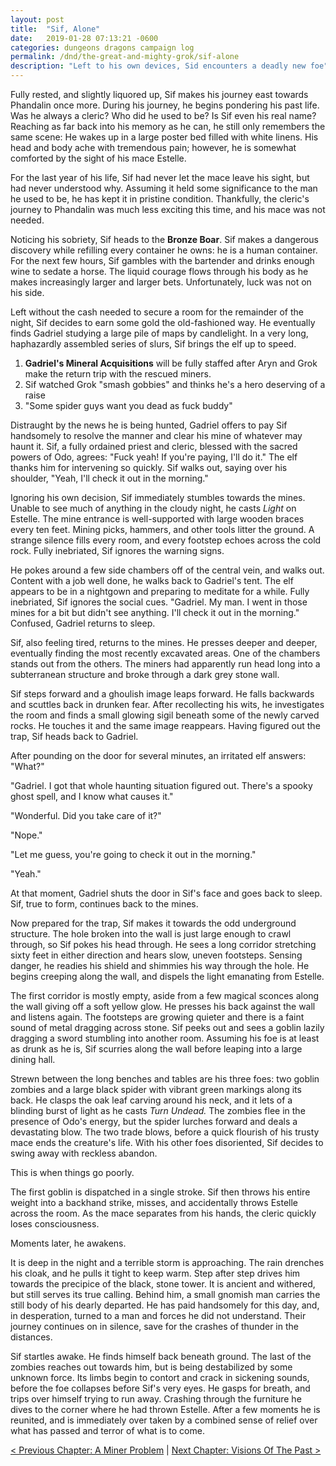```yaml
---
layout: post
title:  "Sif, Alone"
date:   2019-01-28 07:13:21 -0600
categories: dungeons dragons campaign log
permalink: /dnd/the-great-and-mighty-grok/sif-alone
description: "Left to his own devices, Sid encounters a deadly new foe"
---
```


Fully rested, and slightly liquored up, Sif makes his journey east towards Phandalin once more.
During his journey, he begins pondering his past life.
Was he always a cleric?
Who did he used to be?
Is Sif even his real name?
Reaching as far back into his memory as he can, he still only remembers the same scene:
He wakes up in a large poster bed filled with white linens.
His head and body ache with tremendous pain; however, he is somewhat comforted by the sight of his mace Estelle.

For the last year of his life, Sif had never let the mace leave his sight, but had never understood why.
Assuming it held some significance to the man he used to be, he has kept it in pristine condition.
Thankfully, the cleric's journey to Phandalin was much less exciting this time, and his mace was not needed.

Noticing his sobriety, Sif heads to the **Bronze Boar**.
Sif makes a dangerous discovery while refilling every container he owns: he is a human container.
For the next few hours, Sif gambles with the bartender and drinks enough wine to sedate a horse.
The liquid courage flows through his body as he makes increasingly larger and larger bets.
Unfortunately, luck was not on his side.

Left without the cash needed to secure a room for the remainder of the night, Sif decides to earn some gold the old-fashioned way.
He eventually finds Gadriel studying a large pile of maps by candlelight.
In a very long, haphazardly assembled series of slurs, Sif brings the elf up to speed.

1.  **Gadriel's Mineral Acquisitions** will be fully staffed after Aryn and Grok make the return trip with the rescued miners.
2.  Sif watched Grok "smash gobbies" and thinks he's a hero deserving of a raise
3.  "Some spider guys want you dead as fuck buddy"

Distraught by the news he is being hunted, Gadriel offers to pay Sif handsomely to resolve the manner and clear his mine of whatever may haunt it.
Sif, a fully ordained priest and cleric, blessed with the sacred powers of Odo, agrees:
"Fuck yeah!
If you're paying, I'll do it."
The elf thanks him for intervening so quickly.
Sif walks out, saying over his shoulder, "Yeah, I'll check it out in the morning."

Ignoring his own decision, Sif immediately stumbles towards the mines.
Unable to see much of anything in the cloudy night, he casts _Light_ on Estelle.
The mine entrance is well-supported with large wooden braces every ten feet.
Mining picks, hammers, and other tools litter the ground.
A strange silence fills every room, and every footstep echoes across the cold rock.
Fully inebriated, Sif ignores the warning signs.

He pokes around a few side chambers off of the central vein, and walks out.
Content with a job well done, he walks back to Gadriel's tent.
The elf appears to be in a nightgown and preparing to meditate for a while.
Fully inebriated, Sif ignores the social cues.
"Gadriel.
My man.
I went in those mines for a bit but didn't see anything.
I'll check it out in the morning."
Confused, Gadriel returns to sleep.

Sif, also feeling tired, returns to the mines.
He presses deeper and deeper, eventually finding the most recently excavated areas.
One of the chambers stands out from the others.
The miners had apparently run head long into a subterranean structure and broke through a dark grey stone wall.

Sif steps forward and a ghoulish image leaps forward.
He falls backwards and scuttles back in drunken fear.
After recollecting his wits, he investigates the room and finds a small glowing sigil beneath some of the newly carved rocks.
He touches it and the same image reappears.
Having figured out the trap, Sif heads back to Gadriel.

After pounding on the door for several minutes, an irritated elf answers: "What?"

"Gadriel.
I got that whole haunting situation figured out.
There's a spooky ghost spell, and I know what causes it."

"Wonderful.
Did you take care of it?"

"Nope."

"Let me guess, you're going to check it out in the morning."

"Yeah."

At that moment, Gadriel shuts the door in Sif's face and goes back to sleep.
Sif, true to form, continues back to the mines.

Now prepared for the trap, Sif makes it towards the odd underground structure.
The hole broken into the wall is just large enough to crawl through, so Sif pokes his head through.
He sees a long corridor stretching sixty feet in either direction and hears slow, uneven footsteps.
Sensing danger, he readies his shield and shimmies his way through the hole.
He begins creeping along the wall, and dispels the light emanating from Estelle.

The first corridor is mostly empty, aside from a few magical sconces along the wall giving off a soft yellow glow.
He presses his back against the wall and listens again.
The footsteps are growing quieter and there is a faint sound of metal dragging across stone.
Sif peeks out and sees a goblin lazily dragging a sword stumbling into another room.
Assuming his foe is at least as drunk as he is, Sif scurries along the wall before leaping into a large dining hall.

Strewn between the long benches and tables are his three foes: two goblin zombies and a large black spider with vibrant green markings along its back.
He clasps the oak leaf carving around his neck, and it lets of a blinding burst of light as he casts _Turn Undead._
The zombies flee in the presence of Odo's energy, but the spider lurches forward and deals a devastating blow.
The two trade blows, before a quick flourish of his trusty mace ends the creature's life.
With his other foes disoriented, Sif decides to swing away with reckless abandon.

This is when things go poorly.

The first goblin is dispatched in a single stroke.
Sif then throws his entire weight into a backhand strike, misses, and accidentally throws Estelle across the room.
As the mace separates from his hands, the cleric quickly loses consciousness.

Moments later, he awakens.

It is deep in the night and a terrible storm is approaching.
The rain drenches his cloak, and he pulls it tight to keep warm.
Step after step drives him towards the precipice of the black, stone tower.
It is ancient and withered, but still serves its true calling.
Behind him, a small gnomish man carries the still body of his dearly departed.
He has paid handsomely for this day, and, in desperation, turned to a man and forces he did not understand.
Their journey continues on in silence, save for the crashes of thunder in the distances.

Sif startles awake.
He finds himself back beneath ground.
The last of the zombies reaches out towards him, but is being destabilized by some unknown force.
Its limbs begin to contort and crack in sickening sounds, before the foe collapses before Sif's very eyes.
He gasps for breath, and trips over himself trying to run away.
Crashing through the furniture he dives to the corner where he had thrown Estelle.
After a few moments he is reunited, and is immediately over taken by a combined sense of relief over what has passed and terror of what is to come.

[&lt; Previous Chapter: A Miner Problem](/dnd/the-great-and-mighty-grok/a-miner-problem)
|
[Next Chapter: Visions Of The Past >](/dnd/the-great-and-mighty-grok/visions-of-the-past)

